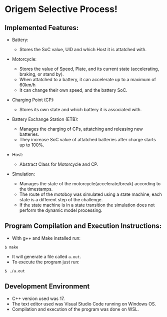 # Origem Selective Process!

## Implemented Features:
   - Battery:
     - Stores the SoC value, UID and which Host it is attatched with.
			
   - Motorcycle:
     - Stores the value of Speed, Plate, and its current state (accelerating, braking, or stand by).
     - When attatched to a battery, it can accelerate up to a maximum of 60km/h
     - It can change their own speed, and the battery SoC.

   - Charging Point (CP):
     - Stores its own state and which battery it is associated with.
     
   - Battery Exchange Station (ETB):
     - Manages the charging of CPs, attatching and releasing new batteries.
     - They increase SoC value of attatched batteries after charge starts up to 100%.
    
  - Host:
    - Abstract Class for Motorcycle and CP.

  - Simulation:
    - Manages the state of the motorcycle(accelerate/break) according to the timestamps.
    - The route of the motoboy was simulated using a state machine, each state is a different step of the challenge.
    - If the state machine is in a state transition the simulation does not perform the dynamic model processing.
  

## Program Compilation and Execution Instructions:
  - With g++ and Make installed run:
   
   ```
   $ make
   ```
  - It will generate a file called ```a.out```.
  - To execute the program just run:
   ```
   $ ./a.out
   ```
   
## Development Environment
  - C++ version used was 17.
  - The text editor used was Visual Studio Code running on Windows OS.
  - Compilation and execution of the program was done on WSL.
